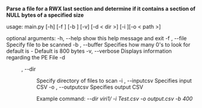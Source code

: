 <b>Parse a file for a RWX last section and determine if it contains a section of
NULL bytes of a specified size</b>

<line>usage: main.py [-h] [-f <file>] [-b <buffSize>] [-v] [-d < dir >] [-i <path>][-o < path >]</line>

optional arguments:
  -h, --help            show this help message and exit
  -f <file>, --file <file>
                        Specify file to be scanned
  -b <buffSize>, --buffer <buffSize>
                        Specifies how many 0's to look for default is -
                        Default is 800 bytes
  -v, --verbose         Displays information regarding the PE File
  -d <dir>, --dir <dir>
                        Specify directory of files to scan
  -i <path>, --inputcsv <path>
                        Specifies input CSV
  -o <path>, --outputcsv <path>
                        Specifies output CSV


Example command: <i>--dir viri1/ -i Test.csv -o output.csv -b 400</i>
